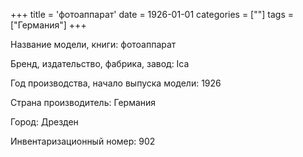 +++
title = 'фотоаппарат'
date = 1926-01-01
categories = [""]
tags = ["Германия"]
+++

Название модели, книги: фотоаппарат

Бренд, издательство, фабрика, завод: Ica

Год производства, начало выпуска модели: 1926

Страна производитель: Германия

Город: Дрезден

Инвентаризационный номер: 902

